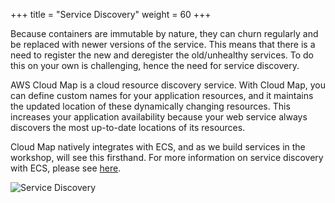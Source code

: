 +++
title = "Service Discovery"
weight = 60
+++


Because containers are immutable by nature, they can churn regularly and be replaced with newer versions of the service. This means that there is a need to register the new and deregister the old/unhealthy services. To do this on your own is challenging, hence the need for service discovery.

AWS Cloud Map is a cloud resource discovery service. With Cloud Map, you can define custom names for your application resources, and it maintains the updated location of these dynamically changing resources. This increases your application availability because your web service always discovers the most up-to-date locations of its resources.

Cloud Map natively integrates with ECS, and as we build services in the workshop, will see this firsthand. For more information on service discovery with ECS, please see [here](https://docs.aws.amazon.com/AmazonECS/latest/developerguide/service-discovery.html).

![Service Discovery](/images/ecs-spot-capacity-providers/cloudmapproduct.png)